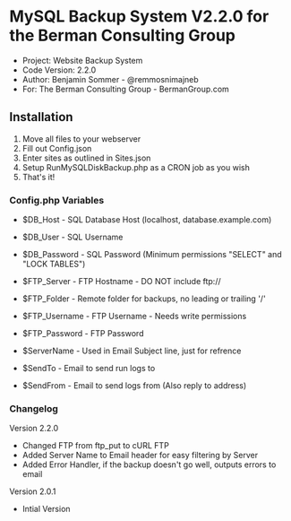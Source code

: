 # MySQL Backup System V2.2.0 for the Berman Consulting Group

- Project: Website Backup System
- Code Version: 2.2.0
- Author: Benjamin Sommer - @remmosnimajneb
- For: The Berman Consulting Group - BermanGroup.com

## Installation

1. Move all files to your webserver
2. Fill out Config.json
3. Enter sites as outlined in Sites.json
4. Setup RunMySQLDiskBackup.php as a CRON job as you wish
5. That's it!

### Config.php Variables
- $DB_Host - SQL Database Host (localhost, database.example.com)
- $DB_User - SQL Username
- $DB_Password - SQL Password (Minimum permissions "SELECT" and "LOCK TABLES")

- $FTP_Server - FTP Hostname - DO NOT include ftp://
- $FTP_Folder - Remote folder for backups, no leading or trailing '/'
- $FTP_Username - FTP Username - Needs write permissions
- $FTP_Password - FTP Password

- $ServerName - Used in Email Subject line, just for refrence

- $SendTo - Email to send run logs to
- $SendFrom - Email to send logs from (Also reply to address)

### Changelog
Version 2.2.0
- Changed FTP from ftp_put to cURL FTP
- Added Server Name to Email header for easy filtering by Server
- Added Error Handler, if the backup doesn't go well, outputs errors to email

Version 2.0.1
- Intial Version